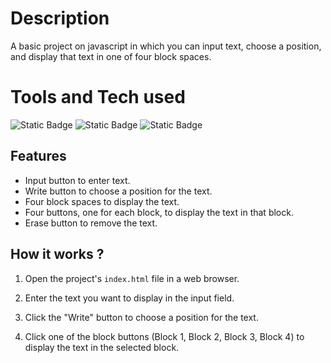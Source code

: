# Description
A basic project on javascript in which you can input text, choose a position, and display that text in one of four block spaces.

# Tools and Tech used
![Static Badge](https://img.shields.io/badge/html-white?logo=html5)
![Static Badge](https://img.shields.io/badge/css3-green?logo=css3)
![Static Badge](https://img.shields.io/badge/Javascript-%23881337?logo=javascript)

## Features

- Input button to enter text.
- Write button to choose a position for the text.
- Four block spaces to display the text.
- Four buttons, one for each block, to display the text in that block.
- Erase button to remove the text.
  
## How it works ?

1. Open the project's `index.html` file in a web browser.

2. Enter the text you want to display in the input field.

3. Click the "Write" button to choose a position for the text.

4. Click one of the block buttons (Block 1, Block 2, Block 3, Block 4) to display the text in the selected block.
